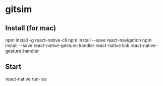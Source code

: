 # gitsim

## Install (for mac)
npm install -g react-native-cli
npm install --save react-navigation
npm install --save react-native-gesture-handler
react-native link react-native-gesture-handler

## Start
react-native run-ios
